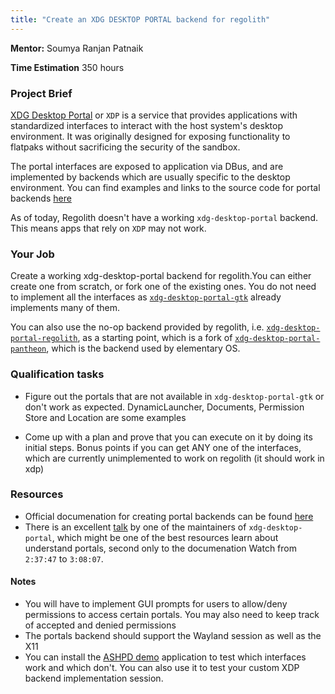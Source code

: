 ```yaml
---
title: "Create an XDG DESKTOP PORTAL backend for regolith"
---
```


**Mentor:** Soumya Ranjan Patnaik

**Time Estimation** 350 hours

### Project Brief

[XDG Desktop Portal](https://github.com/flatpak/xdg-desktop-portal) or `XDP` is
a service that provides applications with standardized interfaces to interact
with the host system's desktop environment. It was originally designed for
exposing functionality to flatpaks without sacrificing the security of the
sandbox.

The portal interfaces are exposed to application via DBus, and are implemented
by backends which are usually specific to the desktop environment. You can find
examples and links to the source code for portal backends
[here](https://github.com/flatpak/xdg-desktop-portal?tab=readme-ov-file#using-portals)

As of today, Regolith doesn't have a working `xdg-desktop-portal` backend. This
means apps that rely on `XDP` may not work.

### Your Job

Create a working xdg-desktop-portal backend for regolith.You can either create
one from scratch, or fork one of the existing ones. You do not need to implement
all the interfaces as
[`xdg-desktop-portal-gtk`](http://github.com/flatpak/xdg-desktop-portal-gtk)
already implements many of them.

You can also use the no-op backend provided by regolith, i.e.
[`xdg-desktop-portal-regolith`](https://github.com/regolith-linux/xdg-desktop-portal-regolith),
as a starting point, which is a fork of
[`xdg-desktop-portal-pantheon`](https://github.com/elementary/portals), which is
the backend used by elementary OS.

### Qualification tasks

- Figure out the portals that are not available in `xdg-desktop-portal-gtk` or
  don't work as expected. DynamicLauncher, Documents, Permission Store and
  Location are some examples

- Come up with a plan and prove that you can execute on it by doing its initial
  steps. Bonus points if you can get ANY one of the interfaces, which are
  currently unimplemented to work on regolith (it should work in xdp)

### Resources

- Official documenation for creating portal backends can be found
  [here](https://flatpak.github.io/xdg-desktop-portal/docs/backends.html)
- There is an excellent
  [talk](https://www.youtube.com/watch?v=XIGxKyekvBQ&t=9467s) by one of the
  maintainers of `xdg-desktop-portal`, which might be one of the best resources
  learn about understand portals, second only to the documenation Watch from
  `2:37:47` to `3:08:07`.

#### Notes

- You will have to implement GUI prompts for users to allow/deny permissions to
  access certain portals. You may also need to keep track of accepted and denied
  permissions
- The portals backend should support the Wayland session as well as the X11
- You can install the
  [ASHPD demo](https://flathub.org/apps/com.belmoussaoui.ashpd.demo) application
  to test which interfaces work and which don't. You can also use it to test
  your custom XDP backend implementation session.
